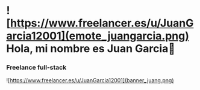 # ![https://www.freelancer.es/u/JuanGarcia12001](emote_juangarcia.png) Hola, mi nombre es Juan Garcia👋

### Freelance full-stack

![https://www.freelancer.es/u/JuanGarcia12001](banner_juang.png)
